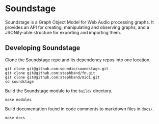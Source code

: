 # Soundstage

Soundstage is a Graph Object Model for Web Audio processing graphs. It provides an API
for creating, manipulating and observing graphs, and a JSONify-able structure for
exporting and importing them.

## Developing Soundstage

Clone the Soundstage repo and its dependency repos into one location.

```cli
git clone git@github.com:soundio/soundstage.git
git clone git@github.com:stephband/fn.git
git clone git@github.com:stephband/midi.git
cd soundstage
```

Build the Soundstage module to the `build/` directory.

```cli
make modules
```

Build documentation found in code comments to markdown files in `docs/`.

```cli
make docs
```
